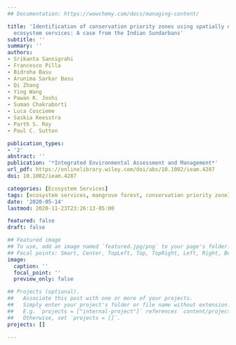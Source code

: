 ```yaml
---
## Documentation: https://wowchemy.com/docs/managing-content/

title: 'Identification of conservation priority zones using spatially explicit valued
  ecosystem services: A case from the Indian Sundarbans'
subtitle: ''
summary: ''
authors:
- Srikanta Sannigrahi
- Francesco Pilla
- Bidroha Basu
- Arunima Sarkar Basu
- Qi Zhang
- Ying Wang
- Pawan K. Joshi
- Suman Chakraborti
- Luca Coscieme
- Saskia Keesstra
- Parth S. Roy
- Paul C. Sutton

publication_types:
- '2'
abstract: ''
publication: '*Integrated Environmental Assessment and Management*'
url_pdf: https://onlinelibrary.wiley.com/doi/abs/10.1002/ieam.4287
doi: 10.1002/ieam.4287

categories: [Ecosystem Services]
tags: [ecosystem services, mangrove forest, conservation priority zone]
date: '2020-05-14'
lastmod: 2020-11-23T23:26:13-05:00

featured: false
draft: false

## Featured image
## To use, add an image named `featured.jpg/png` to your page's folder.
## Focal points: Smart, Center, TopLeft, Top, TopRight, Left, Right, BottomLeft, Bottom, BottomRight.
image:
  caption: ''
  focal_point: ''
  preview_only: false

## Projects (optional).
##   Associate this post with one or more of your projects.
##   Simply enter your project's folder or file name without extension.
##   E.g. `projects = ["internal-project"]` references `content/project/deep-learning/index.md`.
##   Otherwise, set `projects = []`.
projects: []

---
```


